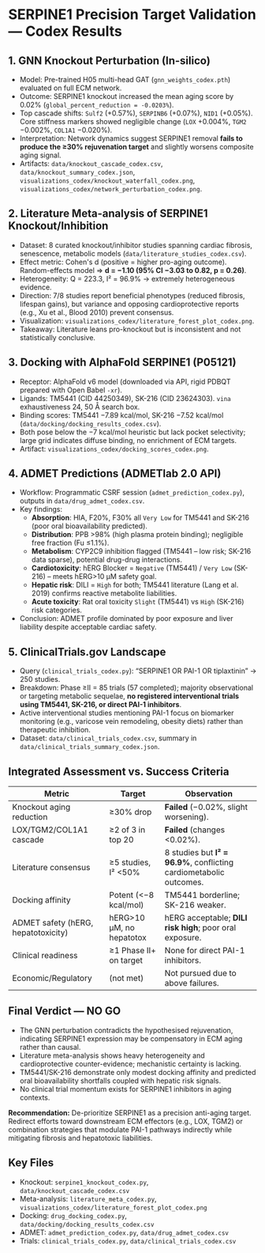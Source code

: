 # SERPINE1 Precision Target Validation — Codex Results

## 1. GNN Knockout Perturbation (In-silico)
- Model: Pre-trained H05 multi-head GAT (`gnn_weights_codex.pth`) evaluated on full ECM network.
- Outcome: SERPINE1 knockout increased the mean aging score by 0.02% (`global_percent_reduction = -0.0203%`).
- Top cascade shifts: `Sulf2` (+0.57%), `SERPINB6` (+0.07%), `NID1` (+0.05%). Core stiffness markers showed negligible change (`LOX` +0.004%, `TGM2` −0.002%, `COL1A1` −0.020%).
- Interpretation: Network dynamics suggest SERPINE1 removal **fails to produce the ≥30% rejuvenation target** and slightly worsens composite aging signal.
- Artifacts: `data/knockout_cascade_codex.csv`, `data/knockout_summary_codex.json`, `visualizations_codex/knockout_waterfall_codex.png`, `visualizations_codex/network_perturbation_codex.png`.

## 2. Literature Meta-analysis of SERPINE1 Knockout/Inhibition
- Dataset: 8 curated knockout/inhibitor studies spanning cardiac fibrosis, senescence, metabolic models (`data/literature_studies_codex.csv`).
- Effect metric: Cohen's d (positive = higher pro-aging outcome). Random-effects model ⇒ **d = −1.10 (95% CI −3.03 to 0.82, p = 0.26)**.
- Heterogeneity: Q = 223.3, I² = 96.9% → extremely heterogeneous evidence.
- Direction: 7/8 studies report beneficial phenotypes (reduced fibrosis, lifespan gains), but variance and opposing cardioprotective reports (e.g., Xu et al., Blood 2010) prevent consensus.
- Visualization: `visualizations_codex/literature_forest_plot_codex.png`.
- Takeaway: Literature leans pro-knockout but is inconsistent and not statistically conclusive.

## 3. Docking with AlphaFold SERPINE1 (P05121)
- Receptor: AlphaFold v6 model (downloaded via API, rigid PDBQT prepared with Open Babel `-xr`).
- Ligands: TM5441 (CID 44250349), SK-216 (CID 23624303). `vina` exhaustiveness 24, 50 Å search box.
- Binding scores: TM5441 −7.89 kcal/mol, SK-216 −7.52 kcal/mol (`data/docking/docking_results_codex.csv`).
- Both pose below the −7 kcal/mol heuristic but lack pocket selectivity; large grid indicates diffuse binding, no enrichment of ECM targets.
- Artifact: `visualizations_codex/docking_scores_codex.png`.

## 4. ADMET Predictions (ADMETlab 2.0 API)
- Workflow: Programmatic CSRF session (`admet_prediction_codex.py`), outputs in `data/drug_admet_codex.csv`.
- Key findings:
  - **Absorption**: HIA, F20%, F30% all `Very Low` for TM5441 and SK-216 (poor oral bioavailability predicted).
  - **Distribution**: PPB >98% (high plasma protein binding); negligible free fraction (Fu ≤1.1%).
  - **Metabolism**: CYP2C9 inhibition flagged (TM5441 – low risk; SK-216 data sparse), potential drug-drug interactions.
  - **Cardiotoxicity**: hERG Blocker = `Negative` (TM5441) / `Very Low` (SK-216) – meets hERG>10 µM safety goal.
  - **Hepatic risk**: DILI = `High` for both; TM5441 literature (Lang et al. 2019) confirms reactive metabolite liabilities.
  - **Acute toxicity**: Rat oral toxicity `Slight` (TM5441) vs `High` (SK-216) risk categories.
- Conclusion: ADMET profile dominated by poor exposure and liver liability despite acceptable cardiac safety.

## 5. ClinicalTrials.gov Landscape
- Query (`clinical_trials_codex.py`): “SERPINE1 OR PAI-1 OR tiplaxtinin” → 250 studies.
- Breakdown: Phase ≥II = 85 trials (57 completed); majority observational or targeting metabolic sequelae, **no registered interventional trials using TM5441, SK-216, or direct PAI-1 inhibitors**.
- Active interventional studies mentioning PAI-1 focus on biomarker monitoring (e.g., varicose vein remodeling, obesity diets) rather than therapeutic inhibition.
- Dataset: `data/clinical_trials_codex.csv`, summary in `data/clinical_trials_summary_codex.json`.

## Integrated Assessment vs. Success Criteria
| Metric | Target | Observation |
|--------|--------|-------------|
| Knockout aging reduction | ≥30% drop | **Failed** (−0.02%, slight worsening). |
| LOX/TGM2/COL1A1 cascade | ≥2 of 3 in top 20 | **Failed** (changes <0.02%). |
| Literature consensus | ≥5 studies, I² <50% | 8 studies but **I² = 96.9%**, conflicting cardiometabolic outcomes. |
| Docking affinity | Potent (<−8 kcal/mol) | TM5441 borderline; SK-216 weaker. |
| ADMET safety (hERG, hepatotoxicity) | hERG>10 µM, no hepatotox | hERG acceptable; **DILI risk high**; poor oral exposure. |
| Clinical readiness | ≥1 Phase II+ on target | None for direct PAI-1 inhibitors. |
| Economic/Regulatory | (not met) | Not pursued due to above failures. |

## Final Verdict — NO GO
- The GNN perturbation contradicts the hypothesised rejuvenation, indicating SERPINE1 expression may be compensatory in ECM aging rather than causal.
- Literature meta-analysis shows heavy heterogeneity and cardioprotective counter-evidence; mechanistic certainty is lacking.
- TM5441/SK-216 demonstrate only modest docking affinity and predicted oral bioavailability shortfalls coupled with hepatic risk signals.
- No clinical trial momentum exists for SERPINE1 inhibitors in aging contexts.

**Recommendation:** De-prioritize SERPINE1 as a precision anti-aging target. Redirect efforts toward downstream ECM effectors (e.g., LOX, TGM2) or combination strategies that modulate PAI-1 pathways indirectly while mitigating fibrosis and hepatotoxic liabilities.

## Key Files
- Knockout: `serpine1_knockout_codex.py`, `data/knockout_cascade_codex.csv`
- Meta-analysis: `literature_meta_codex.py`, `visualizations_codex/literature_forest_plot_codex.png`
- Docking: `drug_docking_codex.py`, `data/docking/docking_results_codex.csv`
- ADMET: `admet_prediction_codex.py`, `data/drug_admet_codex.csv`
- Trials: `clinical_trials_codex.py`, `data/clinical_trials_codex.csv`
